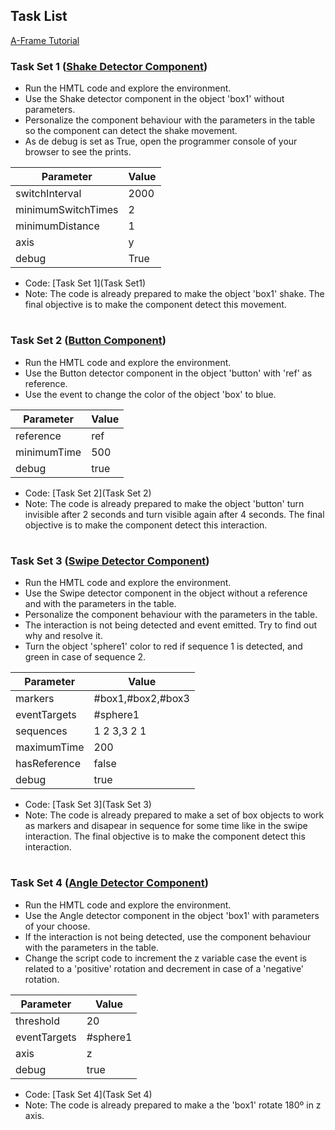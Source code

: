 ## Task List

[A-Frame Tutorial](Tutorial.md)

### Task Set 1 ([Shake Detector Component](https://github.com/JoaoDiogoMesquita/VR-Tangible-Interaction-Toolkit/tree/master/Shake%20detector))

- Run the HMTL code and explore the environment.
- Use the Shake detector component in the object 'box1' without parameters.
- Personalize the component behaviour with the parameters in the table so the component can detect the shake movement.
- As de debug is set as True, open the programmer console of your browser to see the prints.

| Parameter | Value | 
| --------- | ------ | 
| switchInterval| 2000|
|minimumSwitchTimes | 2 |
|minimumDistance | 1  |
|axis | y |
|debug | True |

- Code: [Task Set 1](Task Set1)
- Note: The code is already prepared to make the object 'box1' shake. The final objective is to make the component detect this movement.
#
### Task Set 2 ([Button Component](https://github.com/JoaoDiogoMesquita/VR-Tangible-Interaction-Toolkit/tree/master/Button))

- Run the HMTL code and explore the environment.
- Use the Button detector component in the object 'button' with 'ref' as reference.
- Use the event to change the color of the object 'box' to blue.

| Parameter | Value | 
| --------- | ------ | 
| reference | ref |
| minimumTime |  500 |
| debug |  true |

- Code: [Task Set 2](Task Set 2)
- Note: The code is already prepared to make the object 'button' turn invisible after 2 seconds and turn visible again after 4 seconds. The final objective is to make the component detect this interaction.
#
### Task Set 3 ([Swipe Detector Component](https://github.com/JoaoDiogoMesquita/VR-Tangible-Interaction-Toolkit/tree/master/Swipe))

- Run the HMTL code and explore the environment.
- Use the Swipe detector component in the object <a-scene> without a reference and with the parameters in the table.
- Personalize the component behaviour with the parameters in the table.
- The interaction is not being detected and event emitted. Try to find out why and resolve it.
- Turn the object 'sphere1' color to red if sequence 1 is detected, and green in case of sequence 2.

| Parameter | Value | 
| --------- | ------ | 
| markers| #box1,#box2,#box3 |
| eventTargets | #sphere1 |
| sequences |  1 2 3,3 2 1 |
| maximumTime | 200 |
| hasReference |  false |
| debug |  true |

- Code: [Task Set 3](Task Set 3)
- Note: The code is already prepared to make a set of box objects to work as markers and disapear in sequence for some time like in the swipe interaction. The final objective is to make the component detect this interaction.
#
### Task Set 4 ([Angle Detector Component](https://github.com/JoaoDiogoMesquita/VR-Tangible-Interaction-Toolkit/tree/master/Angle%20detector))

- Run the HMTL code and explore the environment.
- Use the Angle detector component in the object 'box1' with parameters of your choose.
- If the interaction is not being detected, use the component behaviour with the parameters in the table.
- Change the script code to increment the z variable case the event is related to a 'positive' rotation and decrement in case of a 'negative' rotation.

| Parameter | Value | 
| --------- | ------ | 
| threshold| 20 |
| eventTargets | #sphere1 |
| axis |  z |
| debug |  true |

- Code: [Task Set 4](Task Set 4)
- Note: The code is already prepared to make a the 'box1' rotate 180º in z axis. 